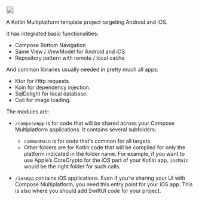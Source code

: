  <img alt="Badge" height="20px" src="https://androidweekly.net/issues/issue-656/badge">
 
A Kotlin Multiplatform template project targeting Android and iOS.

It has integrated basic functionalities:
- Compose Bottom Navigation
- Same View / ViewModel for Android and iOS.
- Repository pattern with remote / local cache


And common libraries usually needed in pretty much all apps:
- Ktor for Http requests.
- Koin for dependency injection.
- SqlDelight for local database.
- Coil for image loading.
  

The modules are:
* `/composeApp` is for code that will be shared across your Compose Multiplatform applications.
  It contains several subfolders:
  - `commonMain` is for code that’s common for all targets.
  - Other folders are for Kotlin code that will be compiled for only the platform indicated in the folder name.
    For example, if you want to use Apple’s CoreCrypto for the iOS part of your Kotlin app,
    `iosMain` would be the right folder for such calls.

* `/iosApp` contains iOS applications. Even if you’re sharing your UI with Compose Multiplatform, 
  you need this entry point for your iOS app. This is also where you should add SwiftUI code for your project.

